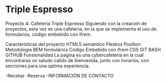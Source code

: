 # Triple Espresso

Proyecto 4: Cafeteria Triple Espresso
Siguiendo con la creación de proyectos, esta vez es una cafeteria, en la que se implementa el uso de formularios, código embebido con ifrem.

Características del proyecto
HTML5 semántico
Flexbox
Position
Metodología BEM
formularios
Código Embebido con ifrem
CSS
GIT BASH
GITHUB
Funsionalidad
La pagina es una cybercafeteria en la cual encontraras un saludo calido de bienvenida, junto con horarios, con secciones para una optima experiencia:

-Recetas
-Reserva
-INFORMACIÓN DE CONTACTO
